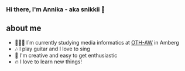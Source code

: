 ### Hi there, I'm Annika - aka snikkii 👋

## about me

- 👩🏽‍💻 I´m currently studying media informatics at [OTH-AW](https://www.oth-aw.de) in Amberg
- 🎶 I play guitar and I love to sing
- 🤩 I'm creative and easy to get enthusiastic
- 🔥 I love to learn new things!

<!--
**snikkii/snikkii** is a ✨ _special_ ✨ repository because its `README.md` (this file) appears on your GitHub profile.

Here are some ideas to get you started:

- 🔭 I’m currently working on ...
- 🌱 I’m currently learning ...
- 👯 I’m looking to collaborate on ...
- 🤔 I’m looking for help with ...
- 💬 Ask me about ...
- 📫 How to reach me: ...
- 😄 Pronouns: ...
- ⚡ Fun fact: ...
-->
